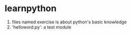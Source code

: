 # learnpython

1. files named exercise is about python's basic knowledge
2. 'helloword.py': a test module
